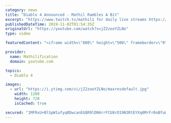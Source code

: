 ```yaml
---
category: news
title: "Diablo 4 Announced - Mathil Rambles A Bit"
excerpt: "https://www.twitch.tv/mathil1 for daily live streams https://twitter.com/MathilExists https://www.instagram.com/mathilexists/ ..."
publishedDateTime: 2019-11-02T01:54:35Z
originalUrl: "https://youtube.com/watch?v=jZ2zooYZLNo"
type: video

featuredContent: "<iframe width=\"800\" height=\"500\" frameborder=\"0\" src=\"https://www.youtube.com/embed/jZ2zooYZLNo\" allow=\"accelerometer; autoplay; encrypted-media; gyroscope; picture-in-picture\" allowfullscreen></iframe>"

provider:
  name: Mathilification
  domain: youtube.com

topics:
  - Diablo 4

images:
  - url: "https://i.ytimg.com/vi/jZ2zooYZLNo/maxresdefault.jpg"
    width: 1280
    height: 720
    isCached: true

secured: "1MFRxU+BlSpW1ufyq0DwcanEGQR9lDN4rrFCU8rO19N3RtEYXq0MrFr0oBfuWo4Xvcbx+4Fy+BKN9vADwjncFQAJsHU5cCyP6Err5/exzanYbe/ufXuN3xDQfRHazGoRGjHGONbvcc72yRh4aLwgECA7jrG+g5swByrv1EkL5NRlZtA3XGSQ3nTRtMlM5NMONxCe5lGUSkshv97+Xhx4+YFjxxf5AYPzuxIb5fxjIfVUwn/Ep3K1SnQ6aImon8h1oY9n/pqvym5JgB+i+lnLV8x8eQKyHaOl+VHjCl4jZ9SBqrLc3Vu7Zu1PKO9b7iAj+V2Fl4Sq4uC9zq0vxB5UDTM++Hz0n72l+RC7rIKLIrYBFker4nKCE5VBGOpC6ki6nrJ/LdtVH25NQHq1Rs4TviNTpH9aZAGFeQVLZBvaU85YGcf2qQX0bnJx2kKIfMuG;VbIt7+3tcLh6KKlKbsii6w=="
---
```


